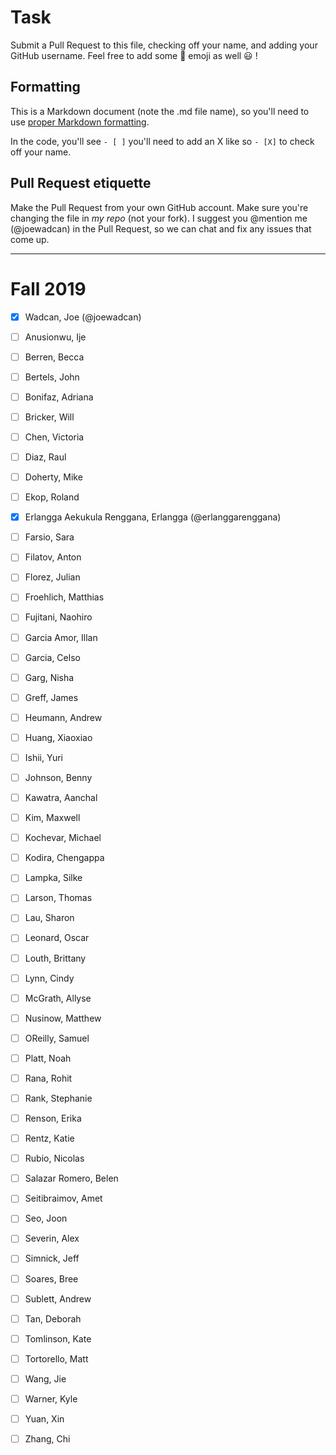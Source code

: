 # Task
Submit a Pull Request to this file, checking off your name, and adding your GitHub username. Feel free to add some :rocket: emoji as well :smiley: ! 

## Formatting
This is a Markdown document (note the .md file name), so you'll need to use [proper Markdown formatting](https://help.github.com/articles/basic-writing-and-formatting-syntax/#task-lists). 

In the code, you'll see `- [ ]` you'll need to add an X like so `- [X]` to check off your name.

## Pull Request etiquette
Make the Pull Request from your own GitHub account. Make sure you're changing the file in _my repo_ (not your fork). I suggest you @mention me (@joewadcan) in the Pull Request, so we can chat and fix any issues that come up. 


------------

# Fall 2019

- [X] Wadcan, Joe (@joewadcan)

- [ ] Anusionwu, Ije

- [ ] Berren, Becca

- [ ] Bertels, John

- [ ] Bonifaz, Adriana

- [ ] Bricker, Will

- [ ] Chen, Victoria

- [ ] Diaz, Raul

- [ ] Doherty, Mike

- [ ] Ekop, Roland

- [X] Erlangga Aekukula Renggana, Erlangga (@erlanggarenggana)

- [ ] Farsio, Sara

- [ ] Filatov, Anton

- [ ] Florez, Julian

- [ ] Froehlich, Matthias

- [ ] Fujitani, Naohiro

- [ ] Garcia Amor, Illan

- [ ] Garcia, Celso

- [ ] Garg, Nisha

- [ ] Greff, James

- [ ] Heumann, Andrew

- [ ] Huang, Xiaoxiao

- [ ] Ishii, Yuri

- [ ] Johnson, Benny

- [ ] Kawatra, Aanchal

- [ ] Kim, Maxwell

- [ ] Kochevar, Michael

- [ ] Kodira, Chengappa

- [ ] Lampka, Silke

- [ ] Larson, Thomas

- [ ] Lau, Sharon

- [ ] Leonard, Oscar

- [ ] Louth, Brittany

- [ ] Lynn, Cindy

- [ ] McGrath, Allyse

- [ ] Nusinow, Matthew

- [ ] OReilly, Samuel

- [ ] Platt, Noah

- [ ] Rana, Rohit

- [ ] Rank, Stephanie

- [ ] Renson, Erika

- [ ] Rentz, Katie

- [ ] Rubio, Nicolas

- [ ] Salazar Romero, Belen

- [ ] Seitibraimov, Amet

- [ ] Seo, Joon

- [ ] Severin, Alex

- [ ] Simnick, Jeff

- [ ] Soares, Bree

- [ ] Sublett, Andrew

- [ ] Tan, Deborah

- [ ] Tomlinson, Kate

- [ ] Tortorello, Matt

- [ ] Wang, Jie

- [ ] Warner, Kyle

- [ ] Yuan, Xin

- [ ] Zhang, Chi
